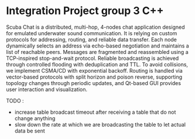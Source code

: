# Integration Project group 3 C++

Scuba Chat is a distributed, multi-hop, 4-nodes chat application designed for emulated underwater sound communication. It is relying on custom protocols for addressing, routing, and reliable data transfer. Each node dynamically selects an address via echo-based negotiation and maintains a list of reachable peers. Messages are fragmented and reassembled using a TCP-inspired stop-and-wait protocol. Reliable broadcasting is achieved through controlled flooding with deduplication and TTL. To avoid collisions, we implement CSMA/CD with exponential backoff. Routing is handled via vector-based protocols with split horizon and poison reverse, supporting topology changes through periodic updates, and Qt-based GUI provides user interaction and visualization.


TODO :
- increase table broadcast timeout after receiving a table that do not change anything
- slow down the rate at which we are broadcasting the table to let actual data be sent